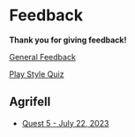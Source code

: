 # Feedback

**Thank you for giving feedback!**

[General Feedback](https://docs.google.com/forms/d/e/1FAIpQLSdqjFd6YR5BxrXzljFAnUNHNwyXYRNgQ2OhBuo9yt7q117ZPA/viewform?usp=sf_link)

[Play Style Quiz](https://docs.google.com/forms/d/e/1FAIpQLSemgw6oim6W5d6GuRkfz9_0p00vFrV-xUFRjIQnP2hCETV1vQ/viewform?usp=sf_link)

## Agrifell

- [Quest 5 - July 22, 2023](https://docs.google.com/forms/d/e/1FAIpQLSfP8vFIVBu_VNcBghceAxK64ck9-BIOn5C1DfKoi5eXT54zqw/viewform?usp=sf_link)